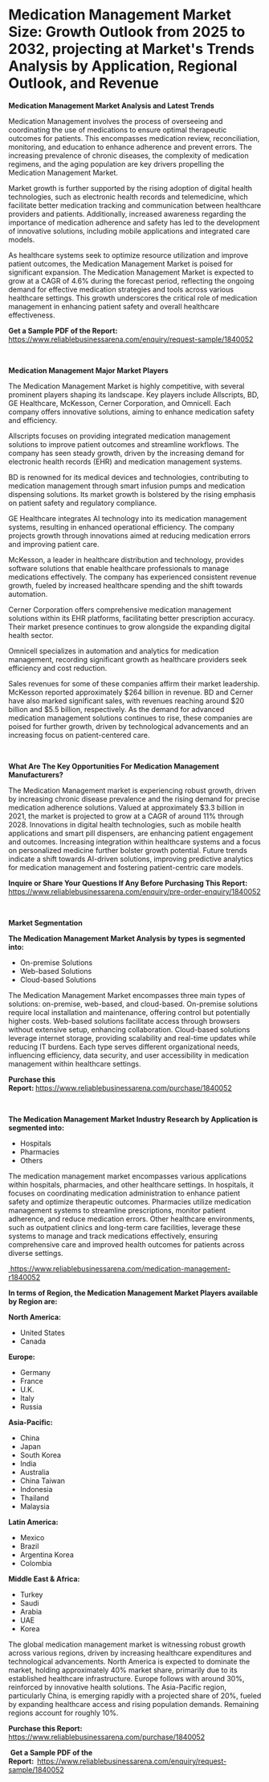 <p><h1>Medication Management Market Size: Growth Outlook from 2025 to 2032, projecting at Market's Trends Analysis by Application, Regional Outlook, and Revenue</h1></p><p><strong>Medication Management Market Analysis and Latest Trends</strong></p>
<p><p>Medication Management involves the process of overseeing and coordinating the use of medications to ensure optimal therapeutic outcomes for patients. This encompasses medication review, reconciliation, monitoring, and education to enhance adherence and prevent errors. The increasing prevalence of chronic diseases, the complexity of medication regimens, and the aging population are key drivers propelling the Medication Management Market.</p><p>Market growth is further supported by the rising adoption of digital health technologies, such as electronic health records and telemedicine, which facilitate better medication tracking and communication between healthcare providers and patients. Additionally, increased awareness regarding the importance of medication adherence and safety has led to the development of innovative solutions, including mobile applications and integrated care models. </p><p>As healthcare systems seek to optimize resource utilization and improve patient outcomes, the Medication Management Market is poised for significant expansion. The Medication Management Market is expected to grow at a CAGR of 4.6% during the forecast period, reflecting the ongoing demand for effective medication strategies and tools across various healthcare settings. This growth underscores the critical role of medication management in enhancing patient safety and overall healthcare effectiveness.</p></p>
<p><strong>Get a Sample PDF of the Report:&nbsp;</strong> <a href="https://www.reliablebusinessarena.com/enquiry/request-sample/1840052?utm_campaign=3610&utm_medium=2&utm_source=Github&utm_content=ia&utm_term=19042025&utm_id=medication-management">https://www.reliablebusinessarena.com/enquiry/request-sample/1840052</a></p>
<p>&nbsp;</p>
<p><strong>Medication Management Major Market Players</strong></p>
<p><p>The Medication Management Market is highly competitive, with several prominent players shaping its landscape. Key players include Allscripts, BD, GE Healthcare, McKesson, Cerner Corporation, and Omnicell. Each company offers innovative solutions, aiming to enhance medication safety and efficiency.</p><p>Allscripts focuses on providing integrated medication management solutions to improve patient outcomes and streamline workflows. The company has seen steady growth, driven by the increasing demand for electronic health records (EHR) and medication management systems.</p><p>BD is renowned for its medical devices and technologies, contributing to medication management through smart infusion pumps and medication dispensing solutions. Its market growth is bolstered by the rising emphasis on patient safety and regulatory compliance.</p><p>GE Healthcare integrates AI technology into its medication management systems, resulting in enhanced operational efficiency. The company projects growth through innovations aimed at reducing medication errors and improving patient care.</p><p>McKesson, a leader in healthcare distribution and technology, provides software solutions that enable healthcare professionals to manage medications effectively. The company has experienced consistent revenue growth, fueled by increased healthcare spending and the shift towards automation.</p><p>Cerner Corporation offers comprehensive medication management solutions within its EHR platforms, facilitating better prescription accuracy. Their market presence continues to grow alongside the expanding digital health sector.</p><p>Omnicell specializes in automation and analytics for medication management, recording significant growth as healthcare providers seek efficiency and cost reduction.</p><p>Sales revenues for some of these companies affirm their market leadership. McKesson reported approximately $264 billion in revenue. BD and Cerner have also marked significant sales, with revenues reaching around $20 billion and $5.5 billion, respectively. As the demand for advanced medication management solutions continues to rise, these companies are poised for further growth, driven by technological advancements and an increasing focus on patient-centered care.</p></p>
<p>&nbsp;</p>
<p><strong>What Are The Key Opportunities For Medication Management Manufacturers?</strong></p>
<p><p>The Medication Management market is experiencing robust growth, driven by increasing chronic disease prevalence and the rising demand for precise medication adherence solutions. Valued at approximately $3.3 billion in 2021, the market is projected to grow at a CAGR of around 11% through 2028. Innovations in digital health technologies, such as mobile health applications and smart pill dispensers, are enhancing patient engagement and outcomes. Increasing integration within healthcare systems and a focus on personalized medicine further bolster growth potential. Future trends indicate a shift towards AI-driven solutions, improving predictive analytics for medication management and fostering patient-centric care models.</p></p>
<p><strong>Inquire or Share Your Questions If Any Before Purchasing This Report:</strong> <a href="https://www.reliablebusinessarena.com/enquiry/pre-order-enquiry/1840052?utm_campaign=3610&utm_medium=2&utm_source=Github&utm_content=ia&utm_term=19042025&utm_id=medication-management">https://www.reliablebusinessarena.com/enquiry/pre-order-enquiry/1840052</a></p>
<p>&nbsp;</p>
<p><strong>Market Segmentation</strong></p>
<p><strong>The Medication Management Market Analysis by types is segmented into:</strong></p>
<p><ul><li>On-premise Solutions</li><li>Web-based Solutions</li><li>Cloud-based Solutions</li></ul></p>
<p><p>The Medication Management Market encompasses three main types of solutions: on-premise, web-based, and cloud-based. On-premise solutions require local installation and maintenance, offering control but potentially higher costs. Web-based solutions facilitate access through browsers without extensive setup, enhancing collaboration. Cloud-based solutions leverage internet storage, providing scalability and real-time updates while reducing IT burdens. Each type serves different organizational needs, influencing efficiency, data security, and user accessibility in medication management within healthcare settings.</p></p>
<p><strong>Purchase this Report:&nbsp;</strong><a href="https://www.reliablebusinessarena.com/purchase/1840052?utm_campaign=3610&utm_medium=2&utm_source=Github&utm_content=ia&utm_term=19042025&utm_id=medication-management">https://www.reliablebusinessarena.com/purchase/1840052</a></p>
<p>&nbsp;</p>
<p><strong>The Medication Management Market Industry Research by Application is segmented into:</strong></p>
<p><ul><li>Hospitals</li><li>Pharmacies</li><li>Others</li></ul></p>
<p><p>The medication management market encompasses various applications within hospitals, pharmacies, and other healthcare settings. In hospitals, it focuses on coordinating medication administration to enhance patient safety and optimize therapeutic outcomes. Pharmacies utilize medication management systems to streamline prescriptions, monitor patient adherence, and reduce medication errors. Other healthcare environments, such as outpatient clinics and long-term care facilities, leverage these systems to manage and track medications effectively, ensuring comprehensive care and improved health outcomes for patients across diverse settings.</p></p>
<p><a href="https://www.reliablebusinessarena.com/medication-management-r1840052?utm_campaign=3610&utm_medium=2&utm_source=Github&utm_content=ia&utm_term=19042025&utm_id=medication-management">&nbsp;https://www.reliablebusinessarena.com/medication-management-r1840052</a></p>
<p><strong>In terms of Region, the Medication Management Market Players available by Region are:</strong></p>
<p>
    <p> <strong> North America: </strong>
        <ul>
            <li>United States</li>
            <li>Canada</li>
        </ul>
        </p> 
    <p> <strong> Europe: </strong>
        <ul>
            <li>Germany</li>
            <li>France</li>
            <li>U.K.</li>
            <li>Italy</li>
            <li>Russia</li>
        </ul>
        </p> 
    <p> <strong> Asia-Pacific: </strong>
        <ul>
            <li>China</li>
            <li>Japan</li>
            <li>South Korea</li>
            <li>India</li>
            <li>Australia</li>
            <li>China Taiwan</li>
            <li>Indonesia</li>
            <li>Thailand</li>
            <li>Malaysia</li>
        </ul>
        </p> 
    <p> <strong> Latin America: </strong>
        <ul>
            <li>Mexico</li>
            <li>Brazil</li>
            <li>Argentina Korea</li>
            <li>Colombia</li>
        </ul>
        </p> 
    <p> <strong> Middle East & Africa: </strong>
        <ul>
            <li>Turkey</li>
            <li>Saudi</li>
            <li>Arabia</li>
            <li>UAE</li>
            <li>Korea</li>
        </ul>
    </p>
    </p>
<p><p>The global medication management market is witnessing robust growth across various regions, driven by increasing healthcare expenditures and technological advancements. North America is expected to dominate the market, holding approximately 40% market share, primarily due to its established healthcare infrastructure. Europe follows with around 30%, reinforced by innovative health solutions. The Asia-Pacific region, particularly China, is emerging rapidly with a projected share of 20%, fueled by expanding healthcare access and rising population demands. Remaining regions account for roughly 10%.</p></p>
<p><strong>Purchase this Report: </strong><a href="https://www.reliablebusinessarena.com/purchase/1840052?utm_campaign=3610&utm_medium=2&utm_source=Github&utm_content=ia&utm_term=19042025&utm_id=medication-management">https://www.reliablebusinessarena.com/purchase/1840052</a></p>
<p>&nbsp;<strong>Get a Sample PDF of the Report:&nbsp;&nbsp;</strong><a href="https://www.reliablebusinessarena.com/enquiry/request-sample/1840052?utm_campaign=3610&utm_medium=2&utm_source=Github&utm_content=ia&utm_term=19042025&utm_id=medication-management">https://www.reliablebusinessarena.com/enquiry/request-sample/1840052</a></p>
<p><strong></strong></p>
<p><p></p><p></p><p></p></p>